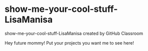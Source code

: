 # show-me-your-cool-stuff-LisaManisa
show-me-your-cool-stuff-LisaManisa created by GitHub Classroom

Hey future mommy! Put your projects you want me to see here!
